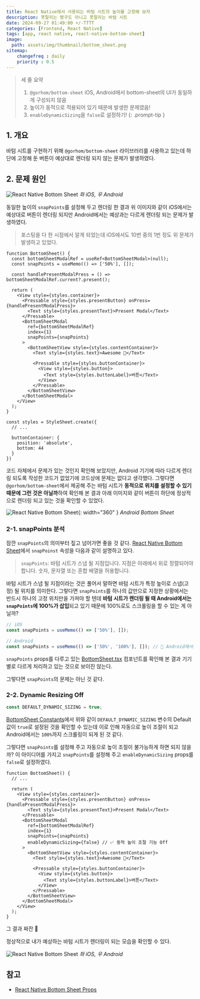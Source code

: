 ```yaml
---
title: React Native에서 사용되는 바텀 시트의 높이를 고정해 보자
description: 못말리는 짱구도 아니고 못말리는 바텀 시트
date: 2024-09-27 01:49:00 +/-TTTT
categories: [Frontend, React Native]
tags: [app, react native, react-native-bottom-sheet]
image:
  path: assets/img/thumbnail/bottom_sheet.png
sitemap: 
    changefreq : daily
    priority : 0.5
---
```


> 세 줄 요약
> 1. `@gorhom/bottom-sheet` iOS, Android에서 bottom-sheet의 UI가 동일하게 구성되지 않음
> 2. 높이가 동적으로 적용되어 있기 때문에 발생한 문제였음!
> 3. `enableDynamicSizing`을 `false`로 설정하기!
{: .prompt-tip }

## 1. 개요

바텀 시트를 구현하기 위해 `@gorhom/bottom-sheet` 라이브러리를 사용하고 있는데 하단에 고정해 둔 버튼이 예상대로 렌더링 되지 않는 문제가 발생하였다.

## 2. 문제 원인

![React Native Bottom Sheet](assets/img/writing/2/bottom_sheet_before.png)
_좌 iOS, 우 Android_

동일한 높이의 `snapPoints`를 설정해 두고 렌더링 한 결과 위 이미지와 같이 iOS에서는 예상대로 버튼이 렌더링 되지만 Android에서는 예상과는 다르게 렌더링 되는 문제가 발생하였다.

> 포스팅을 다 한 시점에서 알게 되었는데 iOS에서도 10번 중의 1번 정도 위 문제가 발생하고 있었다.

```tsx
function BottomSheet() {
  const bottomSheetModalRef = useRef<BottomSheetModal>(null);
  const snapPoints = useMemo(() => ['50%'], []);

  const handlePresentModalPress = () => bottomSheetModalRef.current?.present();

  return (
    <View style={styles.container}>
      <Pressable style={styles.presentButton} onPress={handlePresentModalPress}>
        <Text style={styles.presentText}>Present Modal</Text>
      </Pressable>
      <BottomSheetModal
        ref={bottomSheetModalRef}
        index={1}
        snapPoints={snapPoints}
      >
        <BottomSheetView style={styles.contentContainer}>
          <Text style={styles.text}>Awesome 🎉</Text>

          <Pressable style={styles.buttonContainer}>
            <View style={styles.button}>
              <Text style={styles.buttonLabel}>버튼</Text>
            </View>
          </Pressable>
        </BottomSheetView>
      </BottomSheetModal>
    </View>
  );
}

const styles = StyleSheet.create({
  // ...

  buttonContainer: {
    position: 'absolute',
    bottom: 44
  }
})
```

코드 자체에서 문제가 있는 것인지 확인해 보았지만, Android 기기에 따라 다르게 렌더링 되도록 작성한 코드가 없었기에 코드상에 문제는 없다고 생각했다. 그렇다면 `@gorhom/bottom-sheet`에서 제공해 주는 바텀 시트가 **동적으로 위치를 설정할 수 있기 때문에 그런 것은 아닐까**하여 확인해 본 결과 아래 이미지와 같이 버튼이 하단에 정상적으로 렌더링 되고 있는 것을 확인할 수 있었다.

![React Native Bottom Sheet](assets/img/writing/2/android_bottom_sheet.png){: width="360" }
_Android Bottom Sheet_

### 2-1. snapPoints 분석

잠깐 `snapPoints`의 의미부터 짚고 넘어가면 좋을 것 같다. [React Native Bottom Sheet](https://gorhom.dev/react-native-bottom-sheet/props#snappoints)에서 `snapPoinst` 속성을 다음과 같이 설명하고 있다.

> `snapPoints`: 바텀 시트가 스냅 될 지점입니다. 지점은 아래에서 위로 정렬되어야 합니다. 숫자, 문자열 또는 혼합 배열을 허용합니다.

바텀 시트가 스냅 될 지점이라는 것은 풀어서 말하면 바텀 시트가 특정 높이로 스냅(고정) 될 위치를 의미한다. 그렇다면 `snapPoints`를 하나의 값만으로 지정한 상황에서는 반드시 하나의 고정 위치만을 가져야 할 텐데 **바텀 시트가 렌더링 될 때 Android에서는 `snapPoints`에 100%가 삽입**되고 있기 때문에 100%로도 스크롤링을 할 수 있는 게 아닐까?

```typescript
// iOS
const snapPoints = useMemo(() => ['50%'], []);

// Android
const snapPoints = useMemo(() => ['50%', '100%'], []); // 🧐 Android에서는 렌더링 시점에서 100% 삽입?
```

`snapPoints` props를 다루고 있는 [BottomSheet.tsx](https://github.com/gorhom/react-native-bottom-sheet/blob/master/src/components/bottomSheet/BottomSheet.tsx) 컴포넌트를 확인해 본 결과 기기 별로 다르게 처리하고 있는 것으로 보이진 않는다.

그렇다면 `snapPoints`의 문제는 아닌 것 같다.

### 2-2. Dynamic Resizing Off

```typescript
const DEFAULT_DYNAMIC_SIZING = true;
```

[BottomSheet Constants](https://github.com/gorhom/react-native-bottom-sheet/blob/master/src/components/bottomSheet/constants.ts#L16)에서 위와 같이 `DEFAULT_DYNAMIC_SIZING` 변수의 Default 값이 `true`로 설정된 것을 확인할 수 있는데 이로 인해 자동으로 높이 조절이 되고 Android에서는 `100%`까지 스크롤링이 되게 된 것 같다.

그렇다면 `snapPoints`를 설정해 주고 자동으로 높이 조절이 불가능하게 하면 되지 않을까? 이 아이디어를 가지고 `snapPoints`를 설정해 주고 `enableDynamicSizing` props를 `false`로 설정하였다.

```tsx
function BottomSheet() {
  // ...

  return (
    <View style={styles.container}>
      <Pressable style={styles.presentButton} onPress={handlePresentModalPress}>
        <Text style={styles.presentText}>Present Modal</Text>
      </Pressable>
      <BottomSheetModal
        ref={bottomSheetModalRef}
        index={1}
        snapPoints={snapPoints}
        enableDynamicSizing={false} // ✅ 동적 높이 조절 기능 Off
      >
        <BottomSheetView style={styles.contentContainer}>
          <Text style={styles.text}>Awesome 🎉</Text>

          <Pressable style={styles.buttonContainer}>
            <View style={styles.button}>
              <Text style={styles.buttonLabel}>버튼</Text>
            </View>
          </Pressable>
        </BottomSheetView>
      </BottomSheetModal>
    </View>
  );
}
```

그 결과 짜잔 🎉

정상적으로 내가 예상하는 바텀 시트가 렌더링이 되는 모습을 확인할 수 있다.

![React Native Bottom Sheet](assets/img/writing/2/bottom_sheet_after.png)
_좌 iOS, 우 Android_

## 참고

- [React Native Bottom Sheet Props](https://gorhom.dev/react-native-bottom-sheet/props#snappoints)